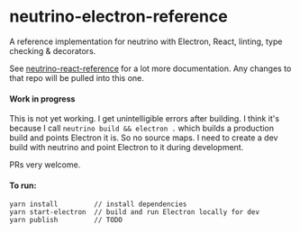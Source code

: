 # neutrino-electron-reference
A reference implementation for neutrino with Electron, React, linting, type checking & decorators.

See [neutrino-react-reference](https://github.com/jefffriesen/neutrino-react-reference) for a lot more documentation. Any changes to that repo will be pulled into this one.

#### Work in progress
This is not yet working. I get unintelligible errors after building. I think it's because I call `neutrino build && electron .` which builds a production build and points Electron it is. So no source maps. I need to create a dev build with neutrino and point Electron to it during development.

PRs very welcome.

#### To run:
```
yarn install         // install dependencies
yarn start-electron  // build and run Electron locally for dev
yarn publish         // TODO
```

